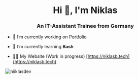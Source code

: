 <h1 align="center">Hi 👋, I'm Niklas</h1>
<h3 align="center">An IT-Assistant Trainee from Germany</h3>

- 🔭 I’m currently working on [Portfolio](https://github.com/NiiklasDEV/Portfolio)

- 🌱 I’m currently learning **Bash**

- 👨‍💻 My Website (Work in progress) [https://niklasb.tech](https://niklasb.tech)

<p><img align="center" src="https://github-readme-streak-stats.herokuapp.com/?user=niiklasdev&" alt="niiklasdev" /></p>
